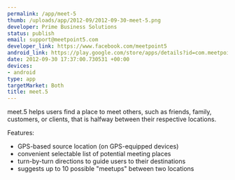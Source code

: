 ```yaml
--- 
permalink: /app/meet-5
thumb: /uploads/app/2012-09/2012-09-30-meet-5.png
developer: Prime Business Solutions
status: publish
email: support@meetpoint5.com
developer_link: https://www.facebook.com/meetpoint5
android_link: https://play.google.com/store/apps/details?id=com.meetpointfive.app
date: 2012-09-30 17:37:00.730531 +00:00
devices: 
- android
type: app
targetMarket: Both
title: meet.5
---
```


meet.5 helps users find a place to meet others, such as friends, family, customers, or clients, that is halfway between their respective locations.

Features:
- GPS-based source location (on GPS-equipped devices)
- convenient selectable list of potential meeting places
- turn-by-turn directions to guide users to their destinations
- suggests up to 10 possible "meetups" between two locations
